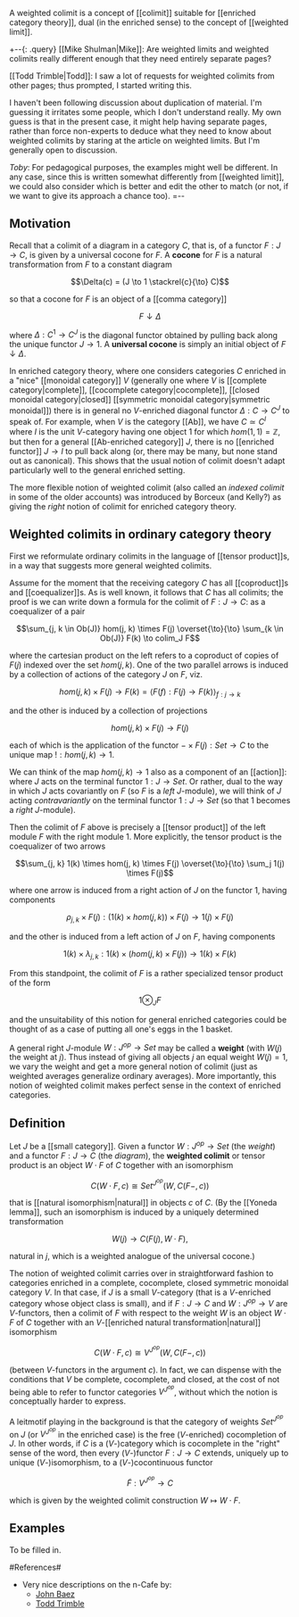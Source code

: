 A weighted colimit is a concept of [[colimit]] suitable for [[enriched category theory]], dual (in the enriched sense) to the concept of [[weighted limit]]. 

+--{: .query}
[[Mike Shulman|Mike]]: Are weighted limits and weighted colimits really different enough that they need entirely separate pages? 

[[Todd Trimble|Todd]]: I saw a lot of requests for weighted colimits from other pages; thus prompted, I started writing this. 

I haven't been following discussion about duplication of material. I'm guessing it irritates some people, which I don't understand really. My own guess is that in the present case, it might help having separate pages, rather than force non-experts to deduce what they need to know about weighted colimits by staring at the article on weighted limits. But I'm generally open to discussion. 

_Toby_:  For pedagogical purposes, the examples might well be different.  In any case, since this is written somewhat differently from [[weighted limit]], we could also consider which is better and edit the other to match (or not, if we want to give its approach a chance too).
=--


## Motivation ## 

Recall that a colimit of a diagram in a category $C$, that is, of a functor $F: J \to C$, is given by a universal cocone for $F$. A **cocone** for $F$ is a natural transformation from $F$ to a constant diagram 

$$\Delta(c) = (J \to 1 \stackrel{c}{\to} C)$$ 

so that a cocone for $F$ is an object of a [[comma category]] 

$$F \downarrow \Delta$$ 

where $\Delta: C^1 \to C^J$ is the diagonal functor obtained by pulling back along the unique functor $J \to 1$. A **universal cocone** is simply an initial object of $F \downarrow \Delta$. 

In enriched category theory, where one considers categories $C$ enriched in a "nice" [[monoidal category]] $V$ (generally one where $V$ is [[complete category|complete]], [[cocomplete category|cocomplete]], [[closed monoidal category|closed]] [[symmetric monoidal category|symmetric monoidal]]) there is in general no $V$-enriched diagonal functor $\Delta: C \to C^J$ to speak of. For example, when $V$ is the category [[Ab]], we have $C \simeq C^I$ where $I$ is the unit $V$-category having one object $1$ for which $hom(1, 1) = \mathbb{Z}$, but then for a general [[Ab-enriched category]] $J$, there is no [[enriched functor]] $J \to I$ to pull back along (or, there may be many, but none stand out as canonical). This shows that the usual notion of colimit doesn't adapt particularly well to the general enriched setting. 

The more flexible notion of weighted colimit (also called an _indexed colimit_ in some of the older accounts) was introduced by Borceux (and Kelly?) as giving the _right_ notion of colimit for enriched category theory. 

## Weighted colimits in ordinary category theory ## 

First we reformulate ordinary colimits in the language of [[tensor product]]s, in a way that suggests more general weighted colimits. 

Assume for the moment that the receiving category $C$ has all [[coproduct]]s and [[coequalizer]]s. As is well known, it follows that $C$ has all colimits; the proof is we can write down a formula for the colimit of $F: J \to C$: as a coequalizer of a pair 

$$\sum_{j, k \in Ob(J)} hom(j, k) \times F(j) \overset{\to}{\to} \sum_{k \in Ob(J)} F(k) \to colim_J F$$

where the cartesian product on the left refers to a coproduct of copies of $F(j)$ indexed over the set $hom(j, k)$. One of the two parallel arrows is induced by a collection of actions of the category $J$ on $F$, viz. 

$$hom(j, k) \times F(j) \to F(k) = \langle F(f): F(j) \to F(k) \rangle_{f: j \to k}$$

and the other is induced by a collection of projections 

$$hom(j, k) \times F(j) \to F(j)$$ 

each of which is the application of the functor $- \times F(j): Set \to C$ to the unique map $!: hom(j, k) \to 1.$ 

We can think of the map $hom(j, k) \to 1$ also as a component of an [[action]]: where $J$ acts on the terminal functor $1: J \to Set$. Or rather, dual to the way in which $J$ acts covariantly on $F$ (so $F$ is a _left_ $J$-module), we will think of $J$ acting _contravariantly_ on the terminal functor $1: J \to Set$ (so that $1$ becomes a _right_ $J$-module). 

Then the colimit of $F$ above is precisely a [[tensor product]] of the left module $F$ with the right module $1$. More explicitly, the tensor product is the coequalizer of two arrows 

$$\sum_{j, k} 1(k) \times hom(j, k) \times F(j) \overset{\to}{\to} \sum_j 1(j) \times F(j)$$ 

where one arrow is induced from a right action of $J$ on the functor 1, having components 

$$\rho_{j, k} \times F(j): (1(k) \times hom(j, k)) \times F(j) \to 1(j) \times F(j)$$ 

and the other is induced from a left action of $J$ on $F$, having components 

$$1(k) \times \lambda_{j, k}: 1(k) \times (hom(j, k) \times F(j)) \to 1(k) \times F(k)$$

From this standpoint, the colimit of $F$ is a rather specialized tensor product of the form 

$$1 \otimes_J F$$

and the unsuitability of this notion for general enriched categories could be thought of as a case of putting all one's eggs in the $1$ basket. 

A general right $J$-module $W: J^{op} \to Set$ may be called a **weight** (with $W(j)$ the weight at $j$). Thus instead of giving all objects $j$ an equal weight $W(j) = 1$, we vary the weight and get a more general notion of colimit (just as weighted averages generalize ordinary averages). More importantly, this notion of weighted colimit makes perfect sense in the context of enriched categories. 

## Definition ## 

Let $J$ be a [[small category]]. Given a functor $W: J^{op} \to Set$ (the _weight_) and a functor $F: J \to C$ (the _diagram_), the **weighted colimit** or tensor product is an object $W \cdot F$ of $C$ together with an isomorphism 

$$C(W \cdot F, c) \cong Set^{J^{op}}(W, C(F-, c))$$ 

that is [[natural isomorphism|natural]] in objects $c$ of $C$. (By the [[Yoneda lemma]], such an isomorphism is induced by a uniquely determined transformation 

$$W(j) \to C(F(j), W \cdot F),$$ 

natural in $j$, which is a weighted analogue of the universal cocone.) 

The notion of weighted colimit carries over in straightforward fashion to categories enriched in a complete, cocomplete, closed symmetric monoidal category $V$. In that case, if $J$ is a small $V$-category (that is a $V$-enriched category whose object class is small), and if $F: J \to C$ and $W: J^{op} \to V$ are $V$-functors, then a colimit of $F$ with respect to the weight $W$ is an object $W \cdot F$ of $C$ together with an $V$-[[enriched natural transformation|natural]] isomorphism 

$$C(W \cdot F, c) \cong V^{J^{op}}(W, C(F-, c))$$ 

(between $V$-functors in the argument $c$). In fact, we can dispense with the conditions that $V$ be complete, cocomplete, and closed, at the cost of not being able to refer to functor categories $V^{J^{op}}$, without which the notion is conceptually harder to express. 

A leitmotif playing in the background is that the category of weights $Set^{J^{op}}$ on $J$ (or $V^{J^{op}}$ in the enriched case) is the free ($V$-enriched) cocompletion of $J$. In other words, if $C$ is a ($V$-)category which is cocomplete in the "right" sense of the word, then every ($V$-)functor $F: J \to C$ extends, uniquely up to unique ($V$-)isomorphism, to a ($V$-)cocontinuous functor 

$$\widetilde{F}: V^{J^{op}} \to C$$ 

which is given by the weighted colimit construction $W \mapsto W \cdot F$. 

## Examples ##

To be filled in. 

#References#

* Very nice descriptions on the n-Cafe by:
  * [John Baez](http://golem.ph.utexas.edu/category/2007/02/day_on_rcfts.html#c007688)
  * [Todd Trimble](http://golem.ph.utexas.edu/category/2007/02/day_on_rcfts.html#c007723)